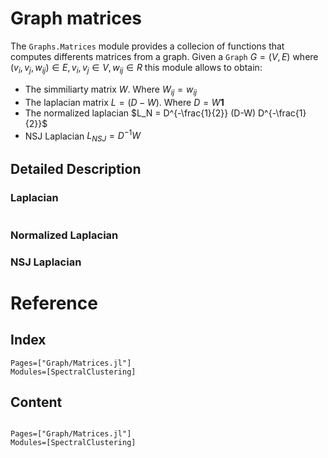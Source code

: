 # Graph matrices
The `Graphs.Matrices`  module provides a collecion of functions that computes differents matrices  from a graph.
Given a `Graph` $G=(V,E)$ where $(v_i,v_j,w_{ij}) \in E, v_i,v_j \in V, w_{ij} \in R$ this module allows to obtain:
- The simmiliarty matrix $W$. Where $W_{ij} = w_{ij}$
- The laplacian matrix $L=(D-W)$. Where $D = W \mathbf{1}$
- The normalized laplacian $L_N = D^{-\frac{1}{2}} (D-W) D^{-\frac{1}{2}}$
- NSJ Laplacian  $L_{NSJ} = D^{-1}W$

## Detailed Description
### Laplacian
```julia

```
### Normalized Laplacian
### NSJ Laplacian

# Reference
## Index
```@contents
Pages=["Graph/Matrices.jl"]
Modules=[SpectralClustering]
```
## Content
```@autodocs

Pages=["Graph/Matrices.jl"]
Modules=[SpectralClustering]
```
